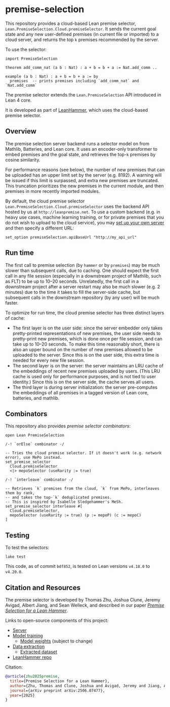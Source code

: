 # premise-selection

This repository provides a cloud-based Lean premise selector, `Lean.PremiseSelection.Cloud.premiseSelector`.
It sends the current goal state and any new user-defined premises (in current file or imported)
to a cloud server, and returns the top `k` premises recommended by the server.

To use the selector:

```lean
import PremiseSelection

theorem add_comm_nat (a b : Nat) : a + b = b + a := Nat.add_comm ..

example (a b : Nat) : a + b = b + a := by
  premises  -- prints premises including `add_comm_nat` and `Nat.add_comm`
```

The premise selector extends the `Lean.PremiseSelection` API introduced in Lean 4 core.

It is developed as part of [LeanHammer](https://github.com/JOSHCLUNE/LeanHammer), which uses the cloud-based premise selector.

## Overview

The premise selection server backend runs a selector model on from Mathlib, Batteries, and Lean core.
It uses an encoder-only transformer to embed premises and the goal state, and retrieves
the top-`k` premises by cosine similarity.

For performance reasons (see below), the number of new premises that can be uploaded
has an upper limit set by the server (e.g. 8192).
A warning will be issued if this limit is surpassed, and extra new premises are truncated.
This truncation prioritizes the new premises in the current module, and then premises in
more recently imported modules.

By default, the cloud premise selector `Lean.PremiseSelection.Cloud.premiseSelector` uses
the backend API hosted by us at `http://leanpremise.net`. To use a custom backend (e.g. in
heavy use cases, machine learning training, or for private premises that you do not wish to
upload to the cloud service), you may [set up your own server](https://github.com/hanwenzhu/lean-premise-server)
and then specify a different URL:

```lean
set_option premiseSelection.apiBaseUrl "http://my_api_url"
```

## Run time

The first call to premise selection (by `hammer` or by `premises`) may be much slower
than subsequent calls, due to caching.
One should expect the first call in any file session (especially in a downstream project of Mathlib,
such as FLT) to be up to 10–20 seconds.
Unrelatedly, the first call in a downstream project after a server restart may also be much slower
(e.g. 2 minutes) due to the time it takes to fill the server-side cache,
but subsequent calls in the downstream repository (by any user) will be much faster.

To optimize for run time, the cloud premise selector has three distinct layers of cache:

* The first layer is on the user side: since the server embedder only takes pretty-printed representations
  of new premises, the user side needs to pretty-print new premises, which is done once per file session,
  and can take up to 10–20 seconds. To make this time reasonably short, there is also an upper bound
  on the number of new premises allowed to be uploaded to the server. Since this is on the user side,
  this extra time is needed for every new file session.
* The second layer is on the server: the server maintains an LRU cache
  of the embeddings of recent new premises uploaded by users.
  (This LRU cache is used only for performance purposes, and is not tied to user identity.)
  Since this is on the server side, the cache serves all users.
* The third layer is during server initialization: the server pre-computes the embeddings of
  all premises in a tagged version of Lean core, batteries, and mathlib.

## Combinators

This repository also provides *premise selector combinators*:

```lean
open Lean PremiseSelection

/-! `orElse` combinator -/

-- Tries the cloud premise selector. If it doesn't work (e.g. network error), use MePo instead.
set_premise_selector
  Cloud.premiseSelector
  <|> mepoSelector (useRarity := true)

/-! `interleave` combinator -/

-- Retrieves `k` premises from the cloud, `k` from MePo, interleaves them by rank,
-- and takes the top-`k` deduplicated premises.
-- This is inspired by Isabelle Sledgehammer's MeSh.
set_premise_selector interleave #[
  Cloud.premiseSelector,
  mepoSelector (useRarity := true) (p := mepoP) (c := mepoC)
]
```

## Testing

To test the selectors:

```lean
lake test
```

This code, as of commit `bdf852`, is tested on Lean versions `v4.18.0` to `v4.20.0`.

## Citation and Resources

The premise selector is developed by Thomas Zhu, Joshua Clune, Jeremy Avigad, Albert Jiang, and Sean Welleck, and described in our paper [*Premise Selection for a Lean Hammer*](https://arxiv.org/abs/2506.07477).

Links to open-source components of this project:

* [Server](https://github.com/hanwenzhu/lean-premise-server)
* [Model training](https://github.com/hanwenzhu/LeanHammer-training)
  * [Model weights](https://huggingface.co/hanwenzhu/all-distilroberta-v1-lr2e-4-bs256-nneg3-ml-ne2) (subject to change)
* [Data extraction](https://github.com/cmu-l3/ntp-toolkit/tree/hammer)
  * [Extracted dataset](https://huggingface.co/datasets/l3lab/lean-premises)
* [LeanHammer repo](https://github.com/JOSHCLUNE/LeanHammer)

Citation:

```bibtex
@article{zhu2025premise,
  title={Premise Selection for a Lean Hammer},
  author={Zhu, Thomas and Clune, Joshua and Avigad, Jeremy and Jiang, Albert Qiaochu and Welleck, Sean},
  journal={arXiv preprint arXiv:2506.07477},
  year={2025}
}
```
